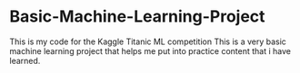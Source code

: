 # Basic-Machine-Learning-Project
This is my code for the Kaggle Titanic ML competition
This is a very basic machine learning project that helps me put into practice content that i have learned. 

